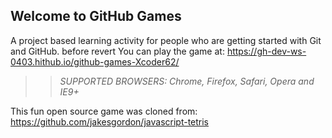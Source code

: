 ## Welcome to GitHub Games

A project based learning activity for people who are getting started with Git and GitHub.
before revert
You can play the game at: https://gh-dev-ws-0403.hithub.io/github-games-Xcoder62/ 

>> _*SUPPORTED BROWSERS*: Chrome, Firefox, Safari, Opera and IE9+_

This fun open source game was cloned from: https://github.com/jakesgordon/javascript-tetris
